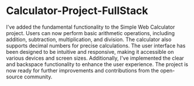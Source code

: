 # Calculator-Project-FullStack
 
I've added the fundamental functionality to the Simple Web Calculator project. Users can now perform basic arithmetic operations, including addition, subtraction, multiplication, and division. The calculator also supports decimal numbers for precise calculations. The user interface has been designed to be intuitive and responsive, making it accessible on various devices and screen sizes. Additionally, I've implemented the clear and backspace functionality to enhance the user experience. The project is now ready for further improvements and contributions from the open-source community.